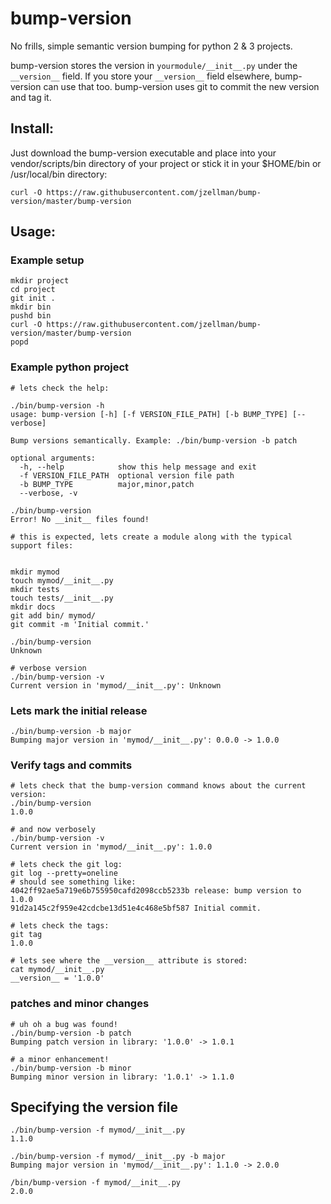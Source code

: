 # bump-version
No frills, simple semantic version bumping for python 2 & 3 projects.

bump-version stores the version in ```yourmodule/__init__.py``` under the ```__version__``` field. If you store your ```__version__``` field elsewhere, bump-version can use that too. bump-version uses git to commit the new version and tag it. 

## Install:

Just download the bump-version executable and place into your vendor/scripts/bin directory of your project
or stick it in your $HOME/bin or /usr/local/bin directory:

```
curl -O https://raw.githubusercontent.com/jzellman/bump-version/master/bump-version
```

## Usage:

### Example setup
```
mkdir project
cd project
git init .
mkdir bin
pushd bin
curl -O https://raw.githubusercontent.com/jzellman/bump-version/master/bump-version
popd
```

### Example python project

```
# lets check the help:

./bin/bump-version -h
usage: bump-version [-h] [-f VERSION_FILE_PATH] [-b BUMP_TYPE] [--verbose]

Bump versions semantically. Example: ./bin/bump-version -b patch

optional arguments:
  -h, --help            show this help message and exit
  -f VERSION_FILE_PATH  optional version file path
  -b BUMP_TYPE          major,minor,patch
  --verbose, -v

./bin/bump-version
Error! No __init__ files found!

# this is expected, lets create a module along with the typical support files:


mkdir mymod
touch mymod/__init__.py
mkdir tests
touch tests/__init__.py
mkdir docs
git add bin/ mymod/
git commit -m 'Initial commit.'

./bin/bump-version
Unknown

# verbose version
./bin/bump-version -v
Current version in 'mymod/__init__.py': Unknown
```

### Lets mark the initial release
```
./bin/bump-version -b major
Bumping major version in 'mymod/__init__.py': 0.0.0 -> 1.0.0
```

### Verify tags and commits
```
# lets check that the bump-version command knows about the current version:
./bin/bump-version
1.0.0

# and now verbosely
./bin/bump-version -v
Current version in 'mymod/__init__.py': 1.0.0

# lets check the git log:
git log --pretty=oneline
# should see something like:
4042ff92ae5a719e6b755950cafd2098ccb5233b release: bump version to 1.0.0
91d2a145c2f959e42cdcbe13d51e4c468e5bf587 Initial commit.

# lets check the tags:
git tag
1.0.0

# lets see where the __version__ attribute is stored:
cat mymod/__init__.py
__version__ = '1.0.0'
```

### patches and minor changes
```
# uh oh a bug was found!
./bin/bump-version -b patch
Bumping patch version in library: '1.0.0' -> 1.0.1

# a minor enhancement!
./bin/bump-version -b minor
Bumping minor version in library: '1.0.1' -> 1.1.0
```

## Specifying the version file
```
./bin/bump-version -f mymod/__init__.py
1.1.0

./bin/bump-version -f mymod/__init__.py -b major
Bumping major version in 'mymod/__init__.py': 1.1.0 -> 2.0.0

/bin/bump-version -f mymod/__init__.py
2.0.0
```



